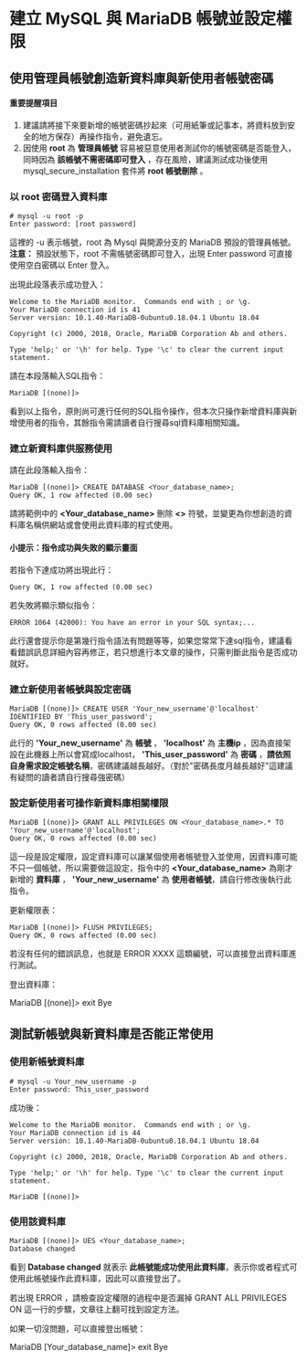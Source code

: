 # 建立 MySQL 與 MariaDB 帳號並設定權限

## 使用管理員帳號創造新資料庫與新使用者帳號密碼

#### 重要提醒項目
1. 建議請將接下來要新增的帳號密碼抄起來（可用紙筆或記事本，將資料放到安全的地方保存）再操作指令，避免遺忘。
2. 因使用 **root** 為 **管理員帳號** 容易被惡意使用者測試你的帳號密碼是否能登入，同時因為 **該帳號不需密碼即可登入** ，存在風險，建議測試成功後使用 mysql_secure_installation 套件將 **root 帳號刪除** 。

### 以 root 密碼登入資料庫
    # mysql -u root -p  
    Enter password: [root password]

這裡的 -u 表示帳號，root 為 Mysql 與開源分支的 MariaDB 預設的管理員帳號。
**注意：** 預設狀態下，root 不需帳號密碼即可登入，出現 Enter password 可直接使用空白密碼以 Enter 登入。

出現此段落表示成功登入：  

    Welcome to the MariaDB monitor.  Commands end with ; or \g.  
    Your MariaDB connection id is 41  
    Server version: 10.1.40-MariaDB-0ubuntu0.18.04.1 Ubuntu 18.04  

    Copyright (c) 2000, 2018, Oracle, MariaDB Corporation Ab and others.  

    Type 'help;' or '\h' for help. Type '\c' to clear the current input statement.  

請在本段落輸入SQL指令：  

    MariaDB [(none)]>

看到以上指令，原則尚可進行任何的SQL指令操作，但本次只操作新增資料庫與新增使用者的指令，其餘指令需請讀者自行搜尋sql資料庫相關知識。

### 建立新資料庫供服務使用
請在此段落輸入指令：  

    MariaDB [(none)]> CREATE DATABASE <Your_database_name>;  
    Query OK, 1 row affected (0.00 sec)

請將範例中的 **<Your_database_name>** 刪除 **<>** 符號，並變更為你想創造的資料庫名稱供網站或會使用此資料庫的程式使用。

#### 小提示：指令成功與失敗的顯示畫面

若指令下達成功將出現此行：  

    Query OK, 1 row affected (0.00 sec)

若失敗將顯示類似指令：  

    ERROR 1064 (42000): You have an error in your SQL syntax;...

此行還會提示你是第幾行指令語法有問題等等，如果您常常下達sql指令，建議看看錯誤訊息詳細內容再修正，若只想進行本文章的操作，只需判斷此指令是否成功就好。

### 建立新使用者帳號與設定密碼

    MariaDB [(none)]> CREATE USER 'Your_new_username'@'localhost' IDENTIFIED BY 'This_user_password';
    Query OK, 0 rows affected (0.00 sec)

此行的 **'Your_new_username'** 為 **帳號** ， **'localhost'** 為 **主機ip** ，因為直接架設在此機器上所以會寫成localhost， **'This_user_password'** 為 **密碼** ，**請依照自身需求設定帳號名稱**，密碼建議越長越好。（對於"密碼長度月越長越好"這建議有疑問的讀者請自行搜尋強密碼）

### 設定新使用者可操作新資料庫相關權限

    MariaDB [(none)]> GRANT ALL PRIVILEGES ON <Your_database_name>.* TO 'Your_new_username'@'localhost';  
    Query OK, 0 rows affected (0.00 sec)

這一段是設定權限，設定資料庫可以讓某個使用者帳號登入並使用，因資料庫可能不只一個帳號，所以需要做這設定，指令中的 **<Your_database_name>** 為剛才新增的 **資料庫** ， **'Your_new_username'** 為 **使用者帳號**，請自行修改後執行此指令。

更新權限表：  

    MariaDB [(none)]> FLUSH PRIVILEGES;
    Query OK, 0 rows affected (0.00 sec)

若沒有任何的錯誤訊息，也就是 ERROR XXXX 這類編號，可以直接登出資料庫進行測試。

登出資料庫：  

  MariaDB [(none)]> exit
  Bye

## 測試新帳號與新資料庫是否能正常使用

### 使用新帳號資料庫

    # mysql -u Your_new_username -p
    Enter password: This_user_password

成功後：  

    Welcome to the MariaDB monitor.  Commands end with ; or \g.
    Your MariaDB connection id is 44
    Server version: 10.1.40-MariaDB-0ubuntu0.18.04.1 Ubuntu 18.04

    Copyright (c) 2000, 2018, Oracle, MariaDB Corporation Ab and others.

    Type 'help;' or '\h' for help. Type '\c' to clear the current input statement.

    MariaDB [(none)]>

### 使用該資料庫

    MariaDB [(none)]> UES <Your_database_name>;
    Database changed

看到 **Database changed** 就表示 **此帳號能成功使用此資料庫**，表示你或者程式可使用此帳號操作此資料庫，因此可以直接登出了。

若出現 ERROR ，請檢查設定權限的過程中是否漏掉 GRANT ALL PRIVILEGES ON 這一行的步驟，文章往上翻可找到設定方法。

如果一切沒問題，可以直接登出帳號：  

  MariaDB [Your_database_name]> exit
  Bye
